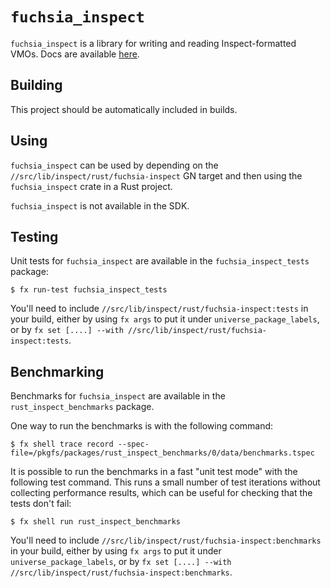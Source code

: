 # `fuchsia_inspect`

`fuchsia_inspect` is a library for writing and reading Inspect-formatted
VMOs. Docs are available [here](https://fuchsia.googlesource.com/fuchsia/+/refs/heads/master/docs/development/inspect/vmo-format/README.md).

## Building

This project should be automatically included in builds.

## Using

`fuchsia_inspect` can be used by depending on the
`//src/lib/inspect/rust/fuchsia-inspect` GN target and then using
the `fuchsia_inspect` crate in a Rust project.

`fuchsia_inspect` is not available in the SDK.

## Testing

Unit tests for `fuchsia_inspect` are available in the
`fuchsia_inspect_tests` package:

```
$ fx run-test fuchsia_inspect_tests
```

You'll need to include `//src/lib/inspect/rust/fuchsia-inspect:tests` in your
build, either by using `fx args` to put it under `universe_package_labels`, or
by `fx set [....] --with //src/lib/inspect/rust/fuchsia-inspect:tests`.

## Benchmarking

Benchmarks for `fuchsia_inspect` are available in the `rust_inspect_benchmarks`
package.

One way to run the benchmarks is with the following command:

```
$ fx shell trace record --spec-file=/pkgfs/packages/rust_inspect_benchmarks/0/data/benchmarks.tspec
```

It is possible to run the benchmarks in a fast "unit test mode" with
the following test command.  This runs a small number of test
iterations without collecting performance results, which can be useful
for checking that the tests don't fail:

```
$ fx shell run rust_inspect_benchmarks
```

You'll need to include `//src/lib/inspect/rust/fuchsia-inspect:benchmarks` in your
build, either by using `fx args` to put it under `universe_package_labels`, or
by `fx set [....] --with //src/lib/inspect/rust/fuchsia-inspect:benchmarks`.
